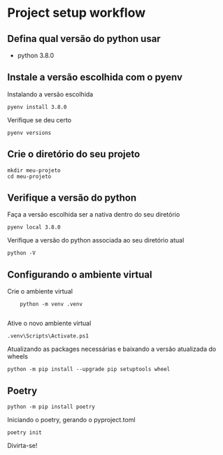 # Project setup workflow

## Defina qual versão do python usar
- python 3.8.0

## Instale a versão escolhida com o pyenv

Instalando a versão escolhida
```
pyenv install 3.8.0

```
Verifique se deu certo

```
pyenv versions
```

## Crie o diretório do seu projeto

```
mkdir meu-projeto
cd meu-projeto
```

## Verifique a versão do python 
Faça a versão escolhida ser a nativa dentro do seu diretório
```
pyenv local 3.8.0
```

Verifique a versão do python associada ao seu diretório atual
```
python -V
```

## Configurando o ambiente virtual

Crie o ambiente virtual
```
	python -m venv .venv
  
 ```
 
 Ative o novo ambiente virtual
 ```
 .venv\Scripts\Activate.ps1
 ```

Atualizando as packages necessárias e baixando a versão atualizada do wheels
```
python -m pip install --upgrade pip setuptools wheel
```

## Poetry

```
python -m pip install poetry
```

Iniciando o poetry, gerando o pyproject.toml

```
poetry init
```

Divirta-se!
